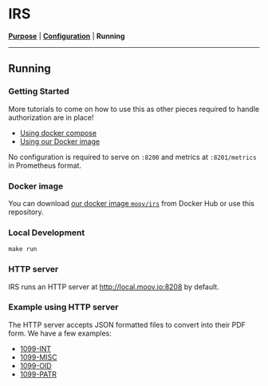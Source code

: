 # IRS
**[Purpose](README.md)** | **[Configuration](CONFIGURATION.md)** | **Running**

---

## Running

### Getting Started

More tutorials to come on how to use this as other pieces required to handle authorization are in place!

- [Using docker compose](#local-development)
- [Using our Docker image](#docker-image)

No configuration is required to serve on `:8200` and metrics at `:8201/metrics` in Prometheus format.

### Docker image

You can download [our docker image `moov/irs`](https://hub.docker.com/r/moov/irs/) from Docker Hub or use this repository.

### Local Development

```
make run
```

### HTTP server

IRS runs an HTTP server at http://local.moov.io:8208 by default.

### Example using HTTP server

The HTTP server accepts JSON formatted files to convert into their PDF form. We have a few examples:

- [1099-INT](examples/1099int.json)
- [1099-MISC](examples/1099misc.json)
- [1099-OID](examples/1099oid.json)
- [1099-PATR](examples/1099patr.json)
